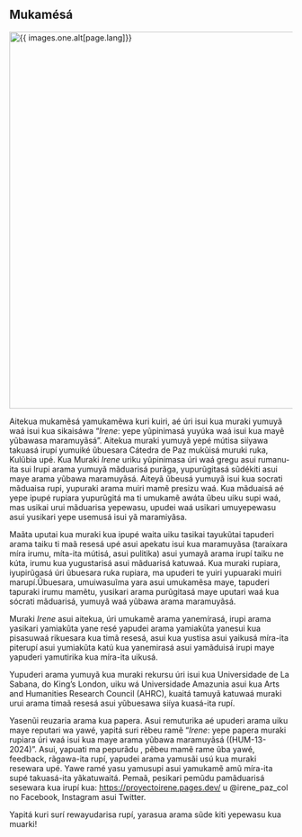 ## Mukamésá

<img src="{{ images.one.src }}" alt="{{ images.one.alt[page.lang]}}" class="{{ images.two.classes | join: ' ' }}" width="670">

Aitekua mukamẽsá yamukamẽwa kuri kuiri, aé úri isui kua muraki yumuyã waá isui kua sikaisáwa “<em>Irene</em>: yepe yũpinimasá yuyúka waá isui kua mayê yũbawasa maramuyãsá”. Aitekua muraki yumuyã yepé mútisa siíyawa takuasá irupí yumuiké ũbuesara Cátedra de Paz mukũisá muruki ruka, Kulũbia upé. Kua Muraki <em>Irene</em> uriku yũpinimasa úri waá gregu asui rumanu-ita sui Irupi arama yumuyã mãduarisá purãga, yupurũgitasá sũdékiti asui maye arama yũbawa maramuyãsá. Aiteyã ũbeusá yumuyã isui kua socrati mãduaisa rupi, yupuraki arama muiri mamẽ presizu waá. Kua mãduaisá aé yepe ipupé rupiara yupurũgitá ma ti umukamẽ awáta ũbeu uiku supi waá, mas usikai urui mãduarisa yepewasu, upudei waá usikari umuyepewasu asui yusikari yepe usemusá isui yã maramiyãsa.

Maãta uputai kua muraki kua ipupé waita  uiku tasikai tayukũtai tapuderi arama taiku ti maã resesá upé asui apekatu isui kua maramuyãsa (taraíxara míra irumu, míta-ita mútisá, asui pulitika) asui yumayã arama irupí taiku ne kúta, irumu kua yugustarisá asui mãduarisá katuwaá. Kua muraki rupiara, iyupirũgasá úri ũbuesara ruka rupiara, ma upuderi te yuiri yupuaraki muiri marupí.Ũbuesara, umuiwasuĩma yara asui umukamẽsa maye, tapuderi tapuraki irumu mamẽtu, yusikari arama purũgitasá  maye uputari waá kua sócrati mãduarisá, yumuyã waá yũbawa arama maramuyãsá.

Muraki *Irene* asui aitekua, úri umukamẽ arama yanemírasá, irupi arama yasikari yamiakũta yane resé yapudei arama yamiakũta yanesui kua pisasuwaá rikuesara kua timã resesá, asui kua yustisa asui yaikusá míra-ita piterupí asui yumiakũta katú kua yanemirasá asui yamãduisá  irupi maye yapuderi yamutirika kua míra-ita uikusá.

Yupuderi arama yumuyã kua muraki rekursu úri  isui kua Universidade de La Sabana, do King’s London, uiku wá Universidade Amazunia asui kua Arts and Humanities Research Council (AHRC), kuaitá tamuyã katuwaá muraki urui arama timaã resesá asui yũbuesawa siíya kuasá-ita rupí.

Yasenũi reuzaria arama kua papera. Asui remuturika aé upuderi arama uiku maye reputari wa yawé, yapitá suri rẽbeu ramẽ “*Irene*: yepe papera muraki rupiara úri waá isui kua maye arama yũbawa maramuyãsá ((HUM-13-2024)”. Asui, yapuati ma pepurãdu , pẽbeu mamẽ rame ũba yawé, feedback, rãgawa-ita rupí, yapudei arama yamusãi usú kua muraki resewara upé. Yawe ramé yasu yamusupi  asui yamukamẽ amũ míra-ita supé takuasá-ita yãkatuwaitá. Pemaã, pesikari pemũdu pamãduarisá sesewara kua irupí kua: https://proyectoirene.pages.dev/ u @irene_paz_col no Facebook, Instagram asui Twitter.

Yapitá kuri surí rewayudarisa rupí, yarasua arama sũde kiti yepewasu kua muarki!
